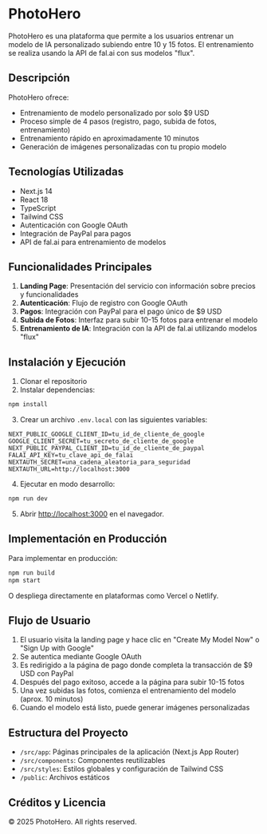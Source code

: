 # PhotoHero

PhotoHero es una plataforma que permite a los usuarios entrenar un modelo de IA personalizado subiendo entre 10 y 15 fotos. El entrenamiento se realiza usando la API de fal.ai con sus modelos "flux".

## Descripción

PhotoHero ofrece:
- Entrenamiento de modelo personalizado por solo $9 USD
- Proceso simple de 4 pasos (registro, pago, subida de fotos, entrenamiento)
- Entrenamiento rápido en aproximadamente 10 minutos
- Generación de imágenes personalizadas con tu propio modelo

## Tecnologías Utilizadas

- Next.js 14
- React 18
- TypeScript
- Tailwind CSS
- Autenticación con Google OAuth
- Integración de PayPal para pagos
- API de fal.ai para entrenamiento de modelos

## Funcionalidades Principales

1. **Landing Page**: Presentación del servicio con información sobre precios y funcionalidades
2. **Autenticación**: Flujo de registro con Google OAuth
3. **Pagos**: Integración con PayPal para el pago único de $9 USD
4. **Subida de Fotos**: Interfaz para subir 10-15 fotos para entrenar el modelo
5. **Entrenamiento de IA**: Integración con la API de fal.ai utilizando modelos "flux"

## Instalación y Ejecución

1. Clonar el repositorio
2. Instalar dependencias:
```bash
npm install
```
3. Crear un archivo `.env.local` con las siguientes variables:
```
NEXT_PUBLIC_GOOGLE_CLIENT_ID=tu_id_de_cliente_de_google
GOOGLE_CLIENT_SECRET=tu_secreto_de_cliente_de_google
NEXT_PUBLIC_PAYPAL_CLIENT_ID=tu_id_de_cliente_de_paypal
FALAI_API_KEY=tu_clave_api_de_falai
NEXTAUTH_SECRET=una_cadena_aleatoria_para_seguridad
NEXTAUTH_URL=http://localhost:3000
```
4. Ejecutar en modo desarrollo:
```bash
npm run dev
```
5. Abrir [http://localhost:3000](http://localhost:3000) en el navegador.

## Implementación en Producción

Para implementar en producción:

```bash
npm run build
npm start
```

O despliega directamente en plataformas como Vercel o Netlify.

## Flujo de Usuario

1. El usuario visita la landing page y hace clic en "Create My Model Now" o "Sign Up with Google"
2. Se autentica mediante Google OAuth
3. Es redirigido a la página de pago donde completa la transacción de $9 USD con PayPal
4. Después del pago exitoso, accede a la página para subir 10-15 fotos
5. Una vez subidas las fotos, comienza el entrenamiento del modelo (aprox. 10 minutos)
6. Cuando el modelo está listo, puede generar imágenes personalizadas

## Estructura del Proyecto

- `/src/app`: Páginas principales de la aplicación (Next.js App Router)
- `/src/components`: Componentes reutilizables
- `/src/styles`: Estilos globales y configuración de Tailwind CSS
- `/public`: Archivos estáticos

## Créditos y Licencia

© 2025 PhotoHero. All rights reserved. 